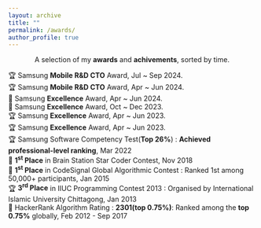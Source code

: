 ```yaml
---
layout: archive
title: ""
permalink: /awards/
author_profile: true
---
```


<p align="center">
A selection of my <b>awards</b> and <b>achivements</b>, sorted by time.
</p>

🏆 Samsung **Mobile R&D CTO** Award, Jul ~ Sep 2024.
<br/>
🏆 Samsung **Mobile R&D CTO** Award, Apr ~ Jun 2024.
<br/>
📢 Samsung **Excellence** Award, Apr ~ Jun 2024.
<br/>
📢 Samsung **Excellence** Award, Oct ~
Dec 2023.
<br/>
🏆 Samsung **Excellence** Award, Apr ~ Jun 2023.
<br/>
🏆 Samsung **Excellence** Award, Apr ~ Jun 2023.
<br/>
🏆 Samsung Software Competency Test(**Top 26%**) : **Achieved professional-level ranking**, Mar 2022
<br/>
📢 **1<sup>st</sup> Place** in Brain Station Star Coder Contest, Nov 2018
<br/>
📢 **1<sup>st</sup> Place** in CodeSignal Global Algorithmic Contest : Ranked 1st among 50,000+ participants, Jan 2015
<br/>
🏆 **3<sup>rd</sup> Place** in IIUC Programming Contest 2013 : Organised by International Islamic University Chittagong, Jan 2013
<br/>
📢 HackerRank Algorithm Rating : **2301(top 0.75%)**: Ranked among the **top 0.75%** globally, Feb 2012 - Sep 2017
